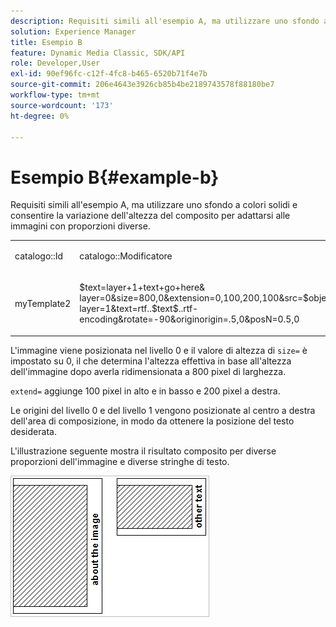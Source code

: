```yaml
---
description: Requisiti simili all'esempio A, ma utilizzare uno sfondo a colori solidi e consentire la variazione dell'altezza del composito per adattarsi alle immagini con proporzioni diverse.
solution: Experience Manager
title: Esempio B
feature: Dynamic Media Classic, SDK/API
role: Developer,User
exl-id: 90ef96fc-c12f-4fc8-b465-6520b71f4e7b
source-git-commit: 206e4643e3926cb85b4be2189743578f88180be7
workflow-type: tm+mt
source-wordcount: '173'
ht-degree: 0%

---
```


# Esempio B{#example-b}

Requisiti simili all&#39;esempio A, ma utilizzare uno sfondo a colori solidi e consentire la variazione dell&#39;altezza del composito per adattarsi alle immagini con proporzioni diverse.

<table id="simpletable_37BA3B2A75A9468C9ADEBBC034BADAE7"> 
 <tr class="strow"> 
  <td class="stentry"> <p><span class="codeph"> catalogo::Id</span> </p> </td> 
  <td class="stentry"> <p><span class="codeph"> catalogo::Modificatore</span> </p></td> 
 </tr> 
 <tr class="strow"> 
  <td class="stentry"> <p><span class="codeph"> myTemplate2</span> </p></td> 
  <td class="stentry"> <p><span class="codeph"> $text=layer+1+text+go+here&amp; layer=0&amp;size=800,0&amp;extension=0,100,200,100&amp;src=$object$&amp;originN=.5,0&amp; layer=1&amp;text=rtf..$text$..rtf-encoding&amp;rotate=-90&amp;originorigin=.5,0&amp;posN=0.5,0</span> </p></td> 
 </tr> 
</table>

L&#39;immagine viene posizionata nel livello 0 e il valore di altezza di `size=` è impostato su 0, il che determina l&#39;altezza effettiva in base all&#39;altezza dell&#39;immagine dopo averla ridimensionata a 800 pixel di larghezza.

`extend=` aggiunge 100 pixel in alto e in basso e 200 pixel a destra.

Le origini del livello 0 e del livello 1 vengono posizionate al centro a destra dell&#39;area di composizione, in modo da ottenere la posizione del testo desiderata.

L&#39;illustrazione seguente mostra il risultato composito per diverse proporzioni dell&#39;immagine e diverse stringhe di testo.

![](assets/exampleb.png)
